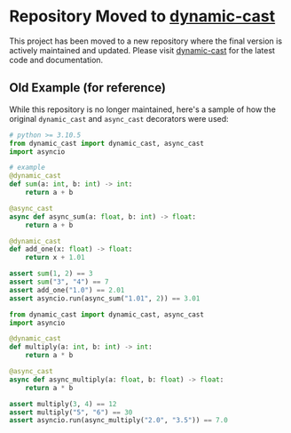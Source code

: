 # Repository Moved to [dynamic-cast](https://github.com/Cxx-mlr/dynamic-cast)

This project has been moved to a new repository where the final version is actively maintained and updated. Please visit [dynamic-cast](https://github.com/Cxx-mlr/dynamic-cast) for the latest code and documentation.

## Old Example (for reference)

While this repository is no longer maintained, here's a sample of how the original `dynamic_cast` and `async_cast` decorators were used:

```python
# python >= 3.10.5
from dynamic_cast import dynamic_cast, async_cast
import asyncio

# example
@dynamic_cast
def sum(a: int, b: int) -> int:
    return a + b

@async_cast
async def async_sum(a: float, b: int) -> float:
    return a + b

@dynamic_cast
def add_one(x: float) -> float:
    return x + 1.01

assert sum(1, 2) == 3
assert sum("3", "4") == 7
assert add_one("1.0") == 2.01
assert asyncio.run(async_sum("1.01", 2)) == 3.01
```

```py
from dynamic_cast import dynamic_cast, async_cast
import asyncio

@dynamic_cast
def multiply(a: int, b: int) -> int:
    return a * b

@async_cast
async def async_multiply(a: float, b: float) -> float:
    return a * b

assert multiply(3, 4) == 12
assert multiply("5", "6") == 30
assert asyncio.run(async_multiply("2.0", "3.5")) == 7.0
```
